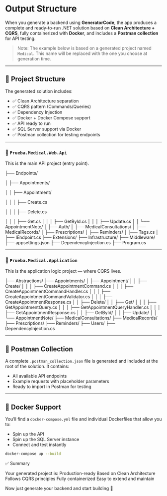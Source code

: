 # Output Structure

When you generate a backend using **GeneratorCode**, the app produces a complete and ready-to-run .NET solution based on **Clean Architecture + CQRS**, fully containerized with **Docker**, and includes a **Postman collection** for API testing.

> Note: The example below is based on a generated project named `Medical`. This name will be replaced with the one you choose at generation time.

---

## 🧱 Project Structure

The generated solution includes:

- ✅ Clean Architecture separation
- ✅ CQRS pattern (Commands/Queries)
- ✅ Dependency Injection
- ✅ Docker + Docker Compose support
- ✅ API ready to run
- ✅ SQL Server support via Docker
- ✅ Postman collection for testing endpoints

---

### 📁 `Prueba.Medical.Web.Api`

This is the main API project (entry point).

├── Endpoints/

│ ├── Appointments/

│ │ ├── Appointment/

│ │ │ ├── Create.cs

│ │ │ ├── Delete.cs

│ │ │ ├── Get.cs
│ │ │ ├── GetById.cs
│ │ │ ├── Update.cs
│ │ └── AppointmentNote/
│ ├── Auth/
│ ├── MedicalConsultations/
│ ├── MedicalRecords/
│ ├── Prescriptions/
│ ├── Reminders/
│ ├── Tags.cs
│ ├── IEndpoint.cs
├── Extensions/
├── Infrastructure/
├── Middleware/
├── appsettings.json
├── DependencyInjection.cs
├── Program.cs


---

### 📁 `Prueba.Medical.Application`

This is the application logic project — where CQRS lives.

├── Abstractions/
├── Appointments/
│ ├── Appointment/
│ │ ├── Create/
│ │ │ ├── CreateAppointmentCommand.cs
│ │ │ ├── CreateAppointmentCommandHandler.cs
│ │ │ ├── CreateAppointmentCommandValidator.cs
│ │ │ ├── CreateAppointmentResponse.cs
│ │ ├── Delete/
│ │ ├── Get/
│ │ │ ├── GetAppointmentQuery.cs
│ │ │ ├── GetAppointmentQueryHandler.cs
│ │ │ ├── GetAppointmentResponse.cs
│ │ ├── GetById/
│ │ ├── Update/
│ │ └── AppointmentNote/
├── MedicalConsultations/
├── MedicalRecords/
├── Prescriptions/
├── Reminders/
├── Users/
├── DependencyInjection.cs


---

## 🧪 Postman Collection

A complete `.postman_collection.json` file is generated and included at the root of the solution. It contains:

- All available API endpoints
- Example requests with placeholder parameters
- Ready to import in Postman for testing

---

## 🐳 Docker Support

You’ll find a `docker-compose.yml` file and individual Dockerfiles that allow you to:

- Spin up the API
- Spin up the SQL Server instance
- Connect and test instantly

```bash
docker-compose up --build
```
✅ Summary

Your generated project is:
    Production-ready
    Based on Clean Architecture
    Follows CQRS principles
    Fully containerized
    Easy to extend and maintain

Now just generate your backend and start building 🚀
